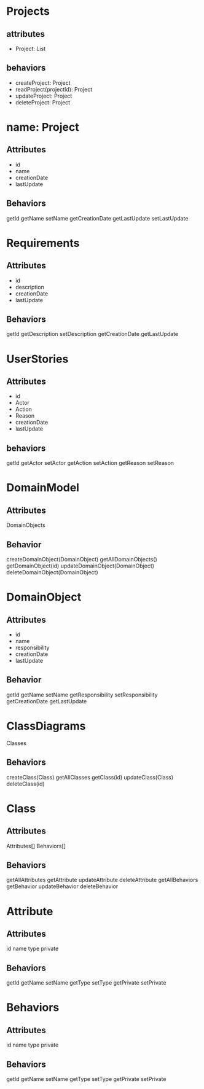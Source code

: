 # Projects
## attributes
- Project: List
## behaviors
+ createProject: Project
+ readProject(projectId): Project
+ updateProject: Project
+ deleteProject: Project


# name: Project
## Attributes
- id
- name
- creationDate
- lastUpdate
## Behaviors
getId
getName
setName
getCreationDate
getLastUpdate
setLastUpdate


# Requirements
## Attributes
- id
- description
- creationDate
- lastUpdate
## Behaviors
getId
getDescription
setDescription
getCreationDate
getLastUpdate


# UserStories
## Attributes
- id
- Actor
- Action
- Reason
- creationDate
- lastUpdate
## behaviors
getId
getActor
setActor
getAction
setAction
getReason
setReason


# DomainModel
## Attributes
DomainObjects
## Behavior
createDomainObject(DomainObject)
getAllDomainObjects()
getDomainObject(id)
updateDomainObject(DomainObject)
deleteDomainObject(DomainObject)

# DomainObject
## Attributes
- id
- name
- responsibility
- creationDate
- lastUpdate
## Behavior
getId
getName
setName
getResponsibility
setResponsibility
getCreationDate
getLastUpdate


# ClassDiagrams
Classes
## Behaviors
createClass(Class)
getAllClasses
getClass(id)
updateClass(Class)
deleteClass(id)

# Class
## Attributes
Attributes[]
Behaviors[]

## Behaviors
getAllAttributes
getAttribute
updateAttribute
deleteAttribute
getAllBehaviors
getBehavior
updateBehavior
deleteBehavior


# Attribute
## Attributes
id
name
type
private
## Behaviors
getId
getName
setName
getType
setType
getPrivate
setPrivate

# Behaviors
## Attributes
id
name
type
private
## Behaviors
getId
getName
setName
getType
setType
getPrivate
setPrivate